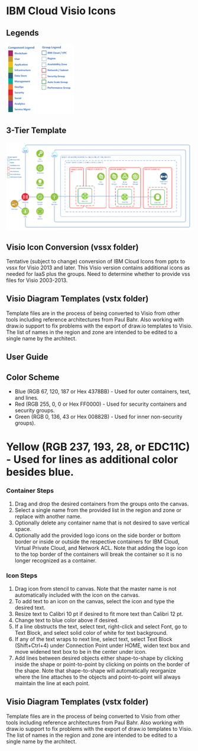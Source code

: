 # IBM Cloud Visio Icons

## Legends

![Legends](/images/legends.png)

## 3-Tier Template

![3-Tier](/images/3-tier.png)

## Visio Icon Conversion (vssx folder)

Tentative (subject to change) conversion of IBM Cloud Icons from pptx to vssx for Visio 2013 and later.  This Visio version contains additional icons as needed for IaaS plus the groups.  Need to determine whether to provide vss files for Visio 2003-2013.  

## Visio Diagram Templates (vstx folder)

Template files are in the process of being converted to Visio from other tools including reference architectures from Paul Bahr.  Also working with draw.io support to fix problems with the export of draw.io templates to Visio. The list of names in the region and zone are intended to be edited to a single name by the architect.  

## User Guide

## Color Scheme
* Blue (RGB 67, 120, 187 or Hex 4378BB) - Used for outer containers, text, and lines.
* Red (RGB 255, 0, 0 or Hex FF0000) - Used for security containers and security groups.
* Green (RGB 0, 136, 43 or Hex 00882B) - Used for inner non-security groups).
# Yellow (RGB 237, 193, 28, or EDC11C) - Used for lines as additional color besides blue.

### Container Steps
1. Drag and drop the desired containers from the groups onto the canvas.
2. Select a single name from the provided list in the region and zone or replace with another name.
3. Optionally delete any container name that is not desired to save vertical space.
4. Optionally add the provided logo icons on the side border or bottom border or inside or outside the respective containers for IBM Cloud, Virtual Private Cloud, and Network ACL.  Note that adding the logo icon to the top border of the containers will break the container so it is no longer recognized as a container.

### Icon Steps
1. Drag icon from stencil to canvas.  Note that the master name is not automatically included with the icon on the canvas.
2. To add text to an icon on the canvas, select the icon and type the desired text.
3. Resize text to Calibri 10 pt if desired to fit more text than Calibri 12 pt.
4. Change text to blue color above if desired.  
5. If a line obstructs the text, select text, right-click and select Font, go to Text Block, and select solid color of white for text background.
6. If any of the text wraps to next line, select text, select Text Block (Shift+Ctrl+4) under Connection Point under HOME, widen text box and move widened text box to be in the center under icon. 
7. Add lines between desired objects either shape-to-shape by clicking inside the shape or point-to-point by clicking on points on the border of the shape.  Note that shape-to-shape will automatically reorganize where the line attaches to the objects and point-to-point will always maintain the line at each point.

## Visio Diagram Templates (vstx folder)

Template files are in the process of being converted to Visio from other tools including reference architectures from Paul Bahr.  Also working with draw.io support to fix problems with the export of draw.io templates to Visio. The list of names in the region and zone are intended to be edited to a single name by the architect.  
